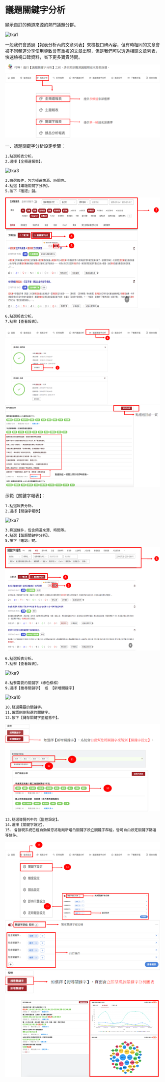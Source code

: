 # 議題關鍵字分析

顯示自訂的頻道來源的熱門議題分群。

![tka1](/site/img/tka1.avif)

一般我們會透過【報表分析內的文章列表】來檢視口碑內容，但有時相同的文章會被不同頻道分享使用導致會有重複的文章出現，但是我們可以透過相關文章列表，快速檢視口碑資料，省下更多寶貴時間。

![tka2](/site/img/tka2.png)

一、議題關鍵字分析設定步驟：

```
1.點選報表分析。
2.選擇【全頻道報表】。
```

![tka3](/site/img/tka3.avif)

```
3.篩選條件，包含頻道來源、時間等。
4.點選【議題關鍵字分析】。
5.按下『確認』鍵。
```

![tka4](/site/img/tka4.png)

```
6.點選報表分析。
7.點擊【查看報表】。
```

![tka5](/site/img/tka5.png)
![tka6](/site/img/tka6.png)

示範【關鍵字報表】：

```
1.點選報表分析。
2.選擇【關鍵字報表】
```

![tka7](/site/img/tka7.avif)

```
3.篩選條件，包含頻道來源、時間等。
4.點選【議題關鍵字分析】。
5.按下『確認』鍵。
```

![tka8](/site/img/tka8.png)

```
6.點選報表分析。
7.點擊【查看報表】。
```

![tka9](/site/img/tka9.avif)

```
8.點擊需要的關鍵字（綠色框框）
9.選擇【搜尋關鍵字】 或 【新增關鍵字】    
```

![tka10](/site/img/tka10.avif)

```
10.點選需要的關鍵字。
11.確認剛剛點選的關鍵字。
12.按下【儲存關鍵字至組態中】。
```

![tka11](/site/img/tka11.png)

```
13.點選導覽列中的【監控設定】。
14.選擇【關鍵字設定】。
15. 會發現系統已經自動幫您將剛剛新增的關鍵字設立關鍵字群組，皆可自由設定關鍵字篩選等條件。
```

![tka12](/site/img/tka12.png)
![tka13](/site/img/tka13.png)
![tka14](/site/img/tka14.png)
